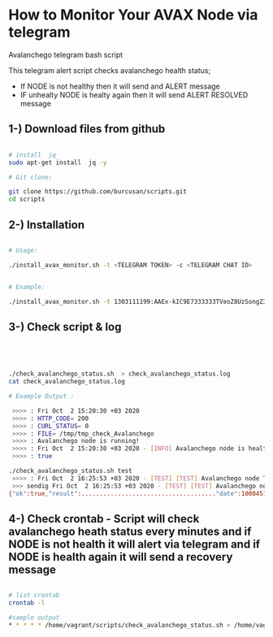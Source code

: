 # How to Monitor Your AVAX Node via telegram

Avalanchego telegram bash script

This telegram alert script checks avalanchego health status;

- If NODE is not healthy then it will send and ALERT message
- IF unhealty NODE is healty again then it will send ALERT RESOLVED message


## 1-) Download files from github

```bash

# install  jq 
sudo apt-get install  jq -y

# Git clone:

git clone https://github.com/burcusan/scripts.git
cd scripts


```



## 2-) Installation


```bash

# Usage:

./install_avax_monitor.sh -t <TELEGRAM TOKEN> -c <TELEGRAM CHAT ID>


# Example:

./install_avax_monitor.sh -t 1303111199:AAEx-kIC9E7333333TVeoZ8UzSongZ3_c-g -c 1051111168


```




## 3-) Check script & log 


```bash




./check_avalanchego_status.sh  > check_avalanchego_status.log
cat check_avalanchego_status.log

# Example Output :

 >>>> : Fri Oct  2 15:20:30 +03 2020
 >>>> : HTTP_CODE= 200
 >>>> : CURL_STATUS= 0
 >>>> : FILE= /tmp/tmp_check_Avalanchego
 >>>> : Avalanchego node is running!
 >>>> : Fri Oct  2 15:20:30 +03 2020 - [INFO] Avalanchego node is healthy ! -  health.getLiveness result.healthy=true hostname=oracle-1
 >>>> : true

```


```bash
./check_avalanchego_status.sh test
 >>>> : Fri Oct  2 16:25:53 +03 2020 - [TEST] [TEST] Avalanchego node TEST message !!!..
 >>> sendig Fri Oct  2 16:25:53 +03 2020 - [TEST] [TEST] Avalanchego node TEST message !!!..
{"ok":true,"result":....................................."date":100045154,"text":"Fri Oct  2 16:25:53  03 2020 - [TEST] [TEST] Avalanchego node TEST message !!!.."}}

```


## 4-) Check crontab -  Script will check avalanchego heath status every minutes and if NODE is not health it will alert via telegram and if NODE is health again it will send a recovery message 


```bash

# list crontab
crontab -l

#sample output
* * * * * /home/vagrant/scripts/check_avalanchego_status.sh > /home/vagrant/scripts/check_avalanchego_status.log 2>&1
```

